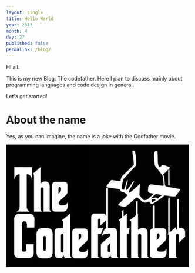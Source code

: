 ```yaml
---
layout: single
title: Hello World
year: 2013
month: 4
day: 27
published: false
permalink: /blog/
---
```


Hi all.

This is my new Blog: The codefather. Here I plan to discuss mainly about programming languages and code design in general.

Let's get started!

About the name
==============

Yes, as you can imagine, the name is a joke with the Godfather movie.

<img src='/images/codefather.jpg'/>
